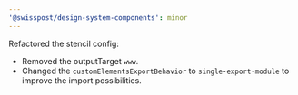 ```yaml
---
'@swisspost/design-system-components': minor
---
```


Refactored the stencil config:

- Removed the outputTarget `www`.
- Changed the `customElementsExportBehavior` to `single-export-module` to improve the import possibilities.
